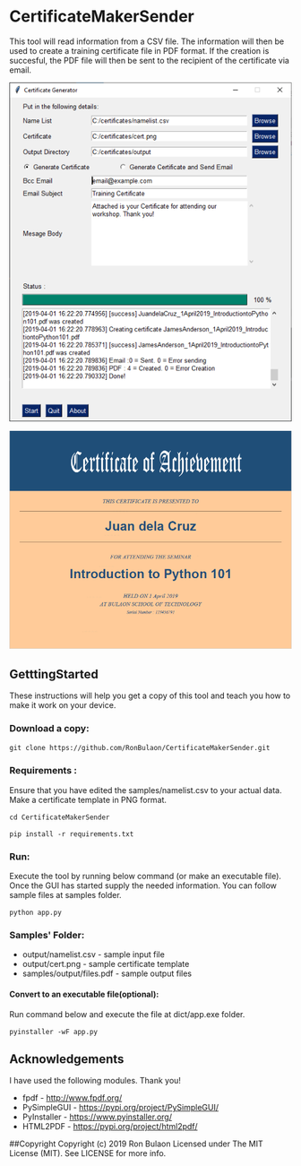 # CertificateMakerSender
This tool will read information from a CSV file. The information will then be used to create a training certificate file in PDF format. If the creation is succesful, the PDF file will then be sent to the recipient of the certificate via email.

![screenshot tool](https://raw.githubusercontent.com/RonBulaon/CertificateMakerSender/master/samples/screenshot.png)

![screenshot output](https://raw.githubusercontent.com/RonBulaon/CertificateMakerSender/master/samples/screenshot_cert.png)

## GetttingStarted
These instructions will help you get a copy of this tool and teach you how to make it work on your device.

### Download a copy:
```
git clone https://github.com/RonBulaon/CertificateMakerSender.git
```

### Requirements :
Ensure that you have edited the samples/namelist.csv to your actual data. Make a certificate template in PNG format.
```
cd CertificateMakerSender
```

```
pip install -r requirements.txt
```

### Run:
Execute the tool by running below command (or make an executable file). Once the GUI has started supply the needed information. You can follow sample files at samples folder.
```
python app.py
```

### Samples' Folder:
* output/namelist.csv - sample input file
* output/cert.png - sample certificate template
* samples/output/files.pdf - sample output files

#### Convert to an executable file(optional):
Run command below and execute the file at dict/app.exe folder.
```
pyinstaller -wF app.py
```

## Acknowledgements
I have used the following modules. Thank you!
* fpdf - http://www.fpdf.org/
* PySimpleGUI - https://pypi.org/project/PySimpleGUI/
* PyInstaller - https://www.pyinstaller.org/
* HTML2PDF - https://pypi.org/project/html2pdf/

##Copyright
Copyright (c) 2019 Ron Bulaon
Licensed under The MIT License (MIT). See LICENSE for more info.
